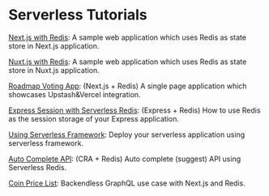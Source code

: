# Serverless Tutorials
                                                                    


[Next.js with Redis](./nextjs-with-redis/): A sample web application which uses Redis as state store in Next.js application.

[Nuxt.js with Redis](./tree/master/nuxt-with-redis/): A sample web application which uses Redis as state store in Nuxt.js application.

[Roadmap Voting App](./roadmap-voting-app/): (Next.js + Redis) A single page application which showcases Upstash&Vercel integration.

[Express Session with Serverless Redis](./express-session-with-redis/): (Express + Redis)  How to use Redis as the session storage of your Express application.

[Using Serverless Framework](./using-serverless-framework/): Deploy your serverless application using serverless framework.

[Auto Complete API](./auto-complete-api/): (CRA + Redis) Auto complete (suggest) API using Serverless Redis.

[Coin Price List](./coin-price-list/): Backendless GraphQL use case with Next.js and Redis.

